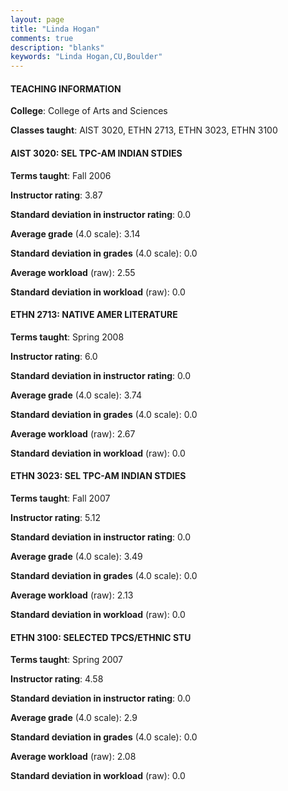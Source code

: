 ```yaml
---
layout: page
title: "Linda Hogan" 
comments: true
description: "blanks"
keywords: "Linda Hogan,CU,Boulder"
---
```

<head>
<script src="https://ajax.googleapis.com/ajax/libs/jquery/2.1.3/jquery.min.js"></script>
<script src="https://dl.dropboxusercontent.com/s/pc42nxpaw1ea4o9/highcharts.js?dl=0"></script>
<!-- <script src="../assets/js/highcharts.js"></script> -->
<style type="text/css">@font-face {
	font-family: "Bebas Neue";
	src: url(https://www.filehosting.org/file/details/544349/BebasNeue Regular.otf) format("opentype");
	}
	h1.Bebas { 
		font-family: "Bebas Neue", Verdana, Tahoma;
	}
</style>
</head>
	   
#### TEACHING INFORMATION

**College**: College of Arts and Sciences

**Classes taught**: AIST 3020, ETHN 2713, ETHN 3023, ETHN 3100

#### AIST 3020: SEL TPC-AM INDIAN STDIES

**Terms taught**: Fall 2006

**Instructor rating**: 3.87

**Standard deviation in instructor rating**: 0.0

**Average grade** (4.0 scale): 3.14

**Standard deviation in grades** (4.0 scale): 0.0

**Average workload** (raw): 2.55

**Standard deviation in workload** (raw): 0.0

#### ETHN 2713: NATIVE AMER LITERATURE

**Terms taught**: Spring 2008

**Instructor rating**: 6.0

**Standard deviation in instructor rating**: 0.0

**Average grade** (4.0 scale): 3.74

**Standard deviation in grades** (4.0 scale): 0.0

**Average workload** (raw): 2.67

**Standard deviation in workload** (raw): 0.0

#### ETHN 3023: SEL TPC-AM INDIAN STDIES

**Terms taught**: Fall 2007

**Instructor rating**: 5.12

**Standard deviation in instructor rating**: 0.0

**Average grade** (4.0 scale): 3.49

**Standard deviation in grades** (4.0 scale): 0.0

**Average workload** (raw): 2.13

**Standard deviation in workload** (raw): 0.0

#### ETHN 3100: SELECTED TPCS/ETHNIC STU

**Terms taught**: Spring 2007

**Instructor rating**: 4.58

**Standard deviation in instructor rating**: 0.0

**Average grade** (4.0 scale): 2.9

**Standard deviation in grades** (4.0 scale): 0.0

**Average workload** (raw): 2.08

**Standard deviation in workload** (raw): 0.0

